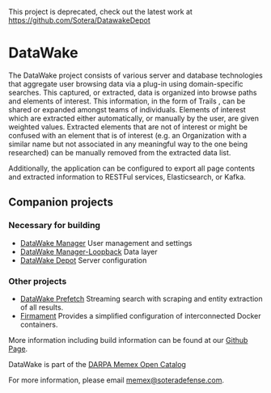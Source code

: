 This project is deprecated, check out the latest work at https://github.com/Sotera/DatawakeDepot

# DataWake
The DataWake project consists of various server and database technologies that aggregate user browsing data via a plug-in using domain-specific searches.  This captured, or extracted, data is organized into browse paths and elements of interest.  This information, in the form of Trails , can be shared or expanded amongst teams of individuals.  Elements of interest which are extracted either automatically, or manually by the user, are given weighted values.  Extracted elements that are not of interest or might be confused with an element that is of interest (e.g. an Organization with a similar name but not associated in any meaningful way to the one being researched) can be manually removed from the extracted data list.

Additionally, the application can be configured to export all page contents and extracted information to RESTFul services, Elasticsearch, or Kafka.

## Companion projects
### Necessary for building
* [DataWake Manager](https://github.com/Sotera/DatawakeManager-WebApp) User management and settings
* [DataWake Manager-Loopback](https://github.com/Sotera/DatawakeManager-Loopback) Data layer
* [DataWake Depot](https://github.com/Sotera/DatawakeDepot) Server configuration
### Other projects
* [DataWake Prefetch](https://github.com/Sotera/datawake-prefetch) Streaming search with scraping and entity extraction of all results.
* [Firmament](https://github.com/Sotera/firmament) Provides a simplified configuration of interconnected Docker containers.

More information including build information can be found at our [Github Page](http://sotera.github.com/Datawake).

DataWake is part of the [DARPA Memex Open Catalog](http://opencatalog.darpa.mil/MEMEX.html)

For more information, please email [memex@soteradefense.com](mailto:'memex@soteradefense.com').
